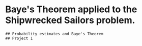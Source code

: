 # Baye's Theorem applied to the Shipwrecked Sailors problem.
	## Probability estimates and Baye's Theorem
	## Project 1
